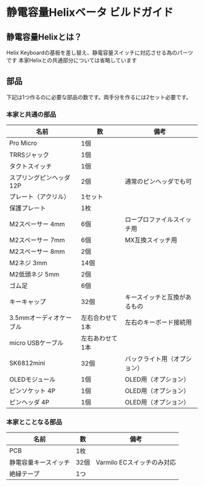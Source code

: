 # 静電容量Helixベータ ビルドガイド
## 静電容量Helixとは？
Helix Keyboardの基板を差し替え、静電容量スイッチに対応させる為のパーツです
本家Helixとの共通部分については省略しています

## 部品

下記は1つ作るのに必要な部品の数です。両手分を作るには2セット必要です。

### 本家と共通の部品
| 名前 | 数 | 備考 |
| ---- | ---- | --- |
| Pro Micro | 1個 | |
| TRRSジャック | 1個 | |
| タクトスイッチ | 1個 | |
| スプリングピンヘッダ 12P | 2個 | 通常のピンヘッダでも可 |
| プレート（アクリル） | 1セット| |
| 保護プレート | 1枚 | |
| M2スペーサー 4mm | 6個 | ロープロファイルスイッチ用 |
| M2スペーサー 7mm | 6個 | MX互換スイッチ用 |
| M2スペーサー 8mm | 2個 | |
| M2ネジ 3mm| 14個 | |
| M2低頭ネジ 5mm| 2個 | |
| ゴム足 | 6個 |  |
| キーキャップ | 32個 | キースイッチと互換があるもの |
| 3.5mmオーディオケーブル | 左右合わせて1本 | 左右のキーボード接続用 |
| micro USBケーブル | 左右あわせて1本 | 
| SK6812mini | 32個 | バックライト用（オプション） |
| OLEDモジュール | 1個 | OLED用（オプション） |
| ピンソケット 4P | 1個 | OLED用（オプション） |
| ピンヘッダ 4P | 1個 | OLED用（オプション） |


### 本家とことなる部品
| 名前 | 数 | 備考 |
| ---- | ---- | --- |
| PCB | 1枚 | |
| 静電容量キースイッチ | 32個 | Varmilo ECスイッチのみ対応 |
| 絶縁テープ | 1つ | |
